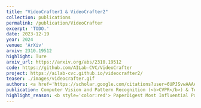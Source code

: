 ```yaml
---
title: "VideoCrafter1 & VideoCrafter2"
collection: publications
permalink: /publication/VideoCrafter
excerpt: 'TODO.'
date: 2023-12-19
year: 2024
venue: 'ArXiv'
arxiv: 2310.19512
highlight: Ture
arxiv_url: https://arxiv.org/abs/2310.19512
code: https://github.com/AILab-CVC/VideoCrafter
project: https://ailab-cvc.github.io/videocrafter2/
teaser: ./images/videocrafter.gif
authors: <a href='https://scholar.google.com/citations?user=6UPJSvwAAAAJ&hl=zh-CN'>Haoxin Chen 🧑‍💻</a>, Menghan Xia 🧑‍💻, <a href='https://yzhang2016.github.io/'>Yong Zhang 🧑‍💻</a>,  <b>Xiaodong Cun🧑‍💻</b>,<a href='https://xinntao.github.io/'>Xintao Wang</a>, <a href="https://scholar.google.com/citations?user=4oXBp9UAAAAJ&hl=zh-CN" target="_blank">Ying Shan</a>
publication: Computer Vision and Pattern Recognition (<b>CVPR</b>) & Technical report
highlight_reason: <b style='color:red'> PaperDigest Most Influential Papers of ArXiv 24 (<a href='https://www.paperdigest.org/2024/10/most-influential-arxiv-computer-vision-and-pattern-recognition-papers-2024-10/'>paperdigest.org</a>).</b>
---
```

